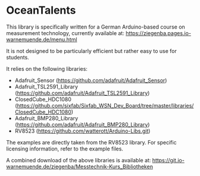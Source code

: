 # OceanTalents

This library is specifically written for a German Arduino-based course on measurement technology, currently available at:
https://ziegenba.pages.io-warnemuende.de/menu.html

It is not designed to be particularly efficient but rather easy to use for students.

It relies on the following libraries:

- Adafruit_Sensor (https://github.com/adafruit/Adafruit_Sensor)
- Adafruit_TSL2591_Library (https://github.com/adafruit/Adafruit_TSL2591_Library)
- ClosedCube_HDC1080 (https://github.com/sixfab/Sixfab_WSN_Dev_Board/tree/master/libraries/ClosedCube_HDC1080)
- Adafruit_BMP280_Library (https://github.com/adafruit/Adafruit_BMP280_Library)
- RV8523 (https://github.com/watterott/Arduino-Libs.git)

The examples are directly taken from the RV8523 library. For specific licensing information, refer to the example files.

A combined download of the above libraries is available at: https://git.io-warnemuende.de/ziegenba/Messtechnik-Kurs_Bibliotheken